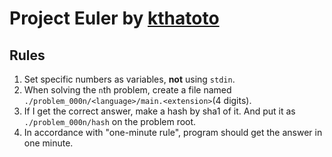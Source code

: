 # Project Euler by [kthatoto](https://github.com/kthatoto)

## Rules
1. Set specific numbers as variables, **not** using `stdin`.
1. When solving the `n`th problem, create a file named `./problem_000n/<language>/main.<extension>`(4 digits).
1. If I get the correct answer, make a hash by sha1 of it. And put it as `./problem_000n/hash` on the problem root.
1. In accordance with "one-minute rule", program should get the answer in one minute.
